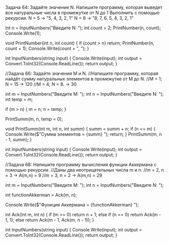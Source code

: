 Задача 64: Задайте значение N. 
Напишите программу, которая выведет все натуральные числа в промежутке от N до 1
Выполнить с помощью рекурсии.
N = 5 -> "5, 4, 3, 2, 1"
N = 8 -> "8, 7, 6, 5, 4, 3, 2, 1"


int n = InputNumbers("Введите N: ");
int count = 2;
PrintNumber(n, count);
Console.Write(1);

void PrintNumber(int n, int count)
{
    if (count > n) return;
    PrintNumber(n, count + 1);
    Console.Write(count + ", ");
}

int InputNumbers(string input)
{
    Console.Write(input);
    int output = Convert.ToInt32(Console.ReadLine());
    return output;
}

//Задача 66: Задайте значения M и N. 
//Напишите программу, которая найдёт сумму натуральных элементов в промежутке от M до N.
//M = 1; N = 15 -> 120
//M = 4; N = 8. -> 30

int m = InputNumbers("Введите M: ");
int n = InputNumbers("Введите N: ");
int temp = m;

if (m > n)
{
    m = n;
    n = temp;
}

PrintSumm(m, n, temp = 0);

void PrintSumm(int m, int n, int summ)
{
    summ = summ + n;
    if (n <= m)
    {
        Console.Write($"Сумма элементов = {summ} ");
        return;
    }
    PrintSumm(m, n - 1, summ);
}

int InputNumbers(string input)
{
    Console.Write(input);
    int output = Convert.ToInt32(Console.ReadLine());
    return output;
}

//Задача 68: Напишите программу вычисления функции Аккермана с помощью рекурсии.
 //Даны два неотрицательных числа m и n.
//m = 2, n = 3 -> A(m,n) = 9
//m = 3, n = 2 -> A(m,n) = 29

int m = InputNumbers("Введите M: ");
int n = InputNumbers("Введите N: ");

int functionAkkerman = Ack(m, n);

Console.Write($"Функция Аккермана = {functionAkkerman} ");

int Ack(int m, int n)
{
    if (m == 0) return n + 1;
    else if (n == 0) return Ack(m - 1, 1);
    else return Ack(m - 1, Ack(m, n - 1));
}

int InputNumbers(string input)
{
    Console.Write(input);
    int output = Convert.ToInt32(Console.ReadLine());
    return output;
}
